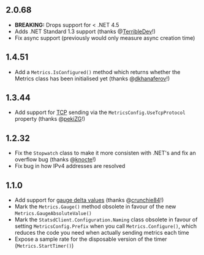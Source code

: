 ## 2.0.68
- **BREAKING:** Drops support for < .NET 4.5
- Adds .NET Standard 1.3 support (thanks @[TerribleDev](https://github.com/TerribleDev)!)
- Fix async support (previously would only measure async creation time)

## 1.4.51
- Add a `Metrics.IsConfigured()` method which returns whether the Metrics class has been initialised yet (thanks @[dkhanaferov](https://github.com/dkhanaferov)!)

## 1.3.44
- Add support for [TCP](https://github.com/etsy/statsd/blob/master/docs/server.md) sending via the `MetricsConfig.UseTcpProtocol` property (thanks @[pekiZG](https://github.com/pekiZG)!)

## 1.2.32
- Fix the `Stopwatch` class to make it more consisten with .NET's and fix an overflow bug (thanks @[knocte](https://github.com/knocte)!)
- Fix bug in how IPv4 addresses are resolved 

## 1.1.0
- Add support for [gauge delta values](https://github.com/etsy/statsd/blob/master/docs/metric_types.md#gauges) (thanks @[crunchie84](https://github.com/crunchie84)!)
- Mark the `Metrics.Gauge()` method obsolete in favour of the new `Metrics.GaugeAbsoluteValue()`
- Mark the `StatsdClient.Configuration.Naming` class obsolete in favour of setting `MetricsConfig.Prefix` when you call `Metrics.Configure()`, which reduces the code you need when actually sending metrics each time
- Expose a sample rate for the disposable version of the timer (`Metrics.StartTimer()`)
